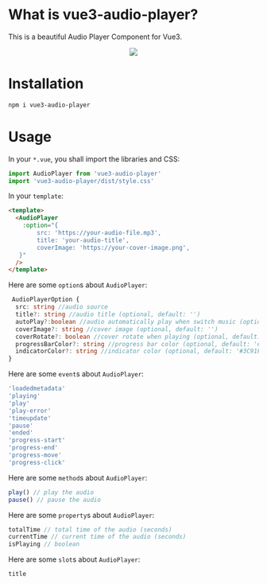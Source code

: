 # What is vue3-audio-player?

This is a beautiful Audio Player Component for Vue3.

<p align="center">
    <img src="/screenshot/screen1.png" />
</p>

# Installation

```bash
npm i vue3-audio-player
```

# Usage

In your `*.vue`, you shall import the libraries and CSS:

```ts
import AudioPlayer from 'vue3-audio-player'
import 'vue3-audio-player/dist/style.css'
```

In your `template`:

```html
<template>
  <AudioPlayer
    :option="{
        src: 'https://your-audio-file.mp3',
        title: 'your-audio-title',
        coverImage: 'https://your-cover-image.png',
   }"
  />
</template>
```

Here are some `option`s about `AudioPlayer`:

```ts
 AudioPlayerOption {
  src: string //audio source
  title?: string //audio title (optional, default: '')
  autoPlay?:boolean //audio automatically play when switch music (optional, default: false)
  coverImage?: string //cover image (optional, default: '')
  coverRotate?: boolean //cover rotate when playing (optional, default: true)
  progressBarColor?: string //progress bar color (optional, default: '#3C91F4')
  indicatorColor?: string //indicator color (optional, default: '#3C91F4')
}
```

Here are some `event`s about `AudioPlayer`:

```ts
'loadedmetadata'
'playing'
'play'
'play-error'
'timeupdate'
'pause'
'ended'
'progress-start'
'progress-end'
'progress-move'
'progress-click'
```

Here are some `method`s about `AudioPlayer`:

```ts
play() // play the audio
pause() // pause the audio
```

Here are some `property`s about `AudioPlayer`:

```ts
totalTime // total time of the audio (seconds)
currentTime // current time of the audio (seconds)
isPlaying // boolean
```

Here are some `slot`s about `AudioPlayer`:

```ts
title
```
